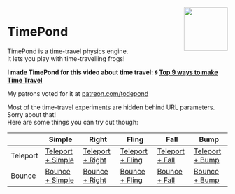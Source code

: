<img align="right" height="100" src="http://todepond.com/IMG/TimePondLegend@0.5x.png">

# TimePond
TimePond is a time-travel physics engine.<br>
It lets you play with time-travelling frogs!

**I made TimePond for this video about time travel: 🌀 [Top 9 ways to make Time Travel](https://youtu.be/Z24NKn6rQRY)**

My patrons voted for it at [patreon.com/todepond](https://patreon.com/todepond)

Most of the time-travel experiments are hidden behind URL parameters. Sorry about that!<br>
Here are some things you can try out though:

|  | Simple | Right | Fling | Fall | Bump |
| --- | --- | --- | --- | --- | --- |
| Teleport | [Teleport + Simple](https://timepond.cool?experiment=gsimple&menu=yellow&portal=move) | [Teleport + Right](https://timepond.cool?experiment=gright&menu=yellow&portal=move) | [Teleport + Fling](https://timepond.cool?experiment=gfling&menu=yellow&portal=move) | [Teleport + Fall](https://timepond.cool?experiment=gfall&menu=yellow&portal=move) | [Teleport + Bump](https://timepond.cool?experiment=ggen&menu=yellow&portal=move) | 
| Bounce | [Bounce + Simple](https://timepond.cool?experiment=gsimple&menu=cyan&portal=bounce) | [Bounce + Right](https://timepond.cool?experiment=gright&menu=cyan&portal=bounce) | [Bounce + Fling](https://timepond.cool?experiment=gfling&menu=cyan&portal=bounce) | [Bounce + Fall](https://timepond.cool?experiment=gfall&menu=cyan&portal=bounce) | [Bounce + Bump](https://timepond.cool?experiment=ggen&menu=cyan&portal=bounce) | 
